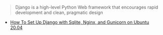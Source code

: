 > Django is a high-level Python Web framework that encourages rapid development and
> clean, pragmatic design

- [How To Set Up Django with Sqlite, Nginx, and Gunicorn on Ubuntu 20.04](en/python/django/how-to-set-up-django-with-sqlite-nginx-and-gunicorn-on-ubuntu-20-04.md)
